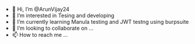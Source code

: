 - 👋 Hi, I’m @ArunVijay24
- 👀 I’m interested in Tesing and developing
- 🌱 I’m currently learning Manula testing and JWT testng using burpsuite
- 💞️ I’m looking to collaborate on ...
- 📫 How to reach me ...

<!---
ArunVijay24/ArunVijay24 is a ✨ special ✨ repository because its `README.md` (this file) appears on your GitHub profile.
You can click the Preview link to take a look at your changes.
--->
